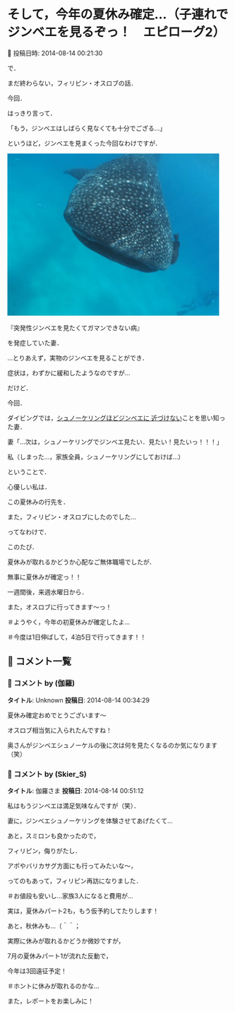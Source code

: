 # そして，今年の夏休み確定…（子連れでジンベエを見るぞっ！　エピローグ2）

📅 投稿日時: 2014-08-14 00:21:30

で．


まだ終わらない，フィリピン・オスロブの話．





今回．


はっきり言って．


「もう，ジンベエはしばらく見なくても十分でござる…」


というほど，ジンベエを見まくった今回なわけですが．




![0e65ac80d763fe017a2513d8ecdedb86.jpg](images/0e65ac80d763fe017a2513d8ecdedb86.jpg)







『突発性ジンベエを見たくてガマンできない病』


を発症していた妻．


…とりあえず，実物のジンベエを見ることができ．


症状は，わずかに緩和したようなのですが…





だけど．


今回．


ダイビングでは，[シュノーケリングほどジンベエに
近づけない](e30db0bfda2e7f3c036d5d3f891c93775.md)ことを思い知った妻．





妻「…次は，シュノーケリングでジンベエ見たい．見たい！見たいっ！！！」





私（しまった…，家族全員，シュノーケリングにしておけば…）





ということで．





心優しい私は．


この夏休みの行先を．


また，フィリピン・オスロブにしたのでした…





ってなわけで．


このたび．


夏休みが取れるかどうか心配なご無体職場でしたが．


無事に夏休みが確定っ！！


一週間後，来週水曜日から．


また，オスロブに行ってきます～っ！





＃ようやく，今年の初夏休みが確定したよ…


＃今度は1日伸ばして，4泊5日で行ってきます！！

## 💬 コメント一覧

### 💬 コメント by (伽羅)
**タイトル**: Unknown
**投稿日**: 2014-08-14 00:34:29

夏休み確定おめでとうございます～

オスロブ相当気に入られたんですね！

奥さんがジンベエシュノーケルの後に次は何を見たくなるのか気になります（笑）

### 💬 コメント by (Skier_S)
**タイトル**: 伽羅さま
**投稿日**: 2014-08-14 00:51:12

私はもうジンベエは満足気味なんですが（笑）．

妻に，ジンベエシュノーケリングを体験させてあげたくて…



あと，スミロンも良かったので，

フィリピン，侮りがたし．

アポやバリカサグ方面にも行ってみたいな～，

ってのもあって，フィリピン再訪になりました．

＃お値段も安いし…家族3人になると費用が…



実は，夏休みパート2も，もう仮予約してたりします！

あと，秋休みも…（＾＾；

実際に休みが取れるかどうか微妙ですが，

7月の夏休みパート1が流れた反動で，

今年は3回遠征予定！

＃ホントに休みが取れるのかな…



また，レポートをお楽しみに！

